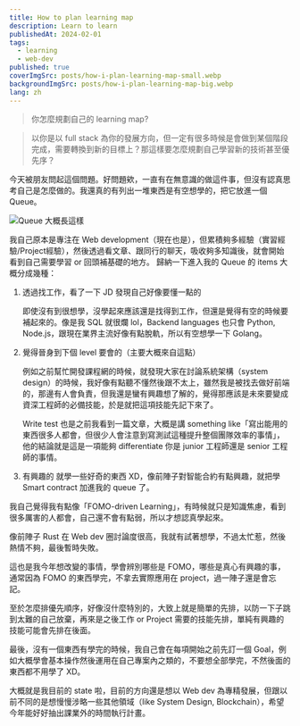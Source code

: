 ```yaml
---
title: How to plan learning map
description: Learn to learn
publishedAt: 2024-02-01
tags:
  - learning
  - web-dev
published: true
coverImgSrc: posts/how-i-plan-learning-map-small.webp
backgroundImgSrc: posts/how-i-plan-learning-map-big.webp
lang: zh
---
```

> 你怎麼規劃自己的 learning map?

> 以你是以 full stack 為你的發展方向，但一定有很多時候是會做到某個階段完成，需要轉換到新的目標上？那這樣要怎麼規劃自己學習新的技術甚至優先序？ 

今天被朋友問起這個問題。好問題欸，一直有在無意識的做這件事，但沒有認真思考自己是怎麼做的。我還真的有列出一堆東西是有空想學的，把它放進一個 Queue。

![Queue 大概長這樣](https://i.imgur.com/rYqfOG5.png)

我自己原本是專注在 Web development（現在也是），但累積夠多經驗（實習經驗/Project經驗），然後透過看文章、跟同行的聊天，吸收夠多知識後，就會開始看到自己需要學習 or 回頭補基礎的地方。
歸納一下進入我的 Queue 的 items 大概分成幾種：
1. 透過找工作，看了一下 JD 發現自己好像要懂一點的
    
    即使沒有到很想學，沒學起來應該還是找得到工作，但還是覺得有空的時候要補起來的。像是我 SQL 就很爛 lol，Backend languages 也只會 Python, Node.js，跟現在業界主流好像有點脫軌，所以有空想學一下 Golang。
2. 覺得晉身到下個 level 要會的（主要大概來自這點）
    
    例如之前幫忙開發課程網的時候，就發現大家在討論系統架構（system design）的時候，我好像有點聽不懂然後跟不太上，雖然我是被找去做好前端的，那邊有人會負責，但我還是蠻有興趣想了解的，覺得那應該是未來要變成資深工程師的必備技能，於是就把這項技能先記下來了。
    
    Write test 也是之前我看到一篇文章，大概是講 something like「寫出能用的東西很多人都會，但很少人會注意到寫測試這種提升整個團隊效率的事情」，他的結論就是這是一項能夠 differentiate 你是 junior 工程師還是 senior 工程師的事情。
3. 有興趣的
    就學一些好奇的東西 XD，像前陣子對智能合約有點興趣，就把學 Smart contract 加進我的 queue 了。
    
我自己覺得我有點像「FOMO-driven Learning」，有時候就只是知識焦慮，看到很多厲害的人都會，自己還不會有點弱，所以才想認真學起來。

像前陣子 Rust 在 Web dev 圈討論度很高，我就有試著想學，不過太忙惹，然後熱情不夠，最後暫時失敗。

這也是我今年想改變的事情，學會辨別哪些是 FOMO，哪些是真心有興趣的事，通常因為 FOMO 的東西學完，不拿去實際應用在 project，過一陣子還是會忘記。

至於怎麼排優先順序，好像沒什麼特別的，大致上就是簡單的先排，以防一下子跳到太難的自己放棄，再來是之後工作 or Project 需要的技能先排，單純有興趣的技能可能會先排在後面。

最後，沒有一個東西有學完的時候，我自己會在每項開始之前先訂一個 Goal，例如大概學會基本操作然後運用在自己專案內之類的，不要想全部學完，不然後面的東西都不用學了 XD。

大概就是我目前的 state 啦，目前的方向還是想以 Web dev 為專精發展，但跟以前不同的是想慢慢涉略一些其他領域（like System Design, Blockchain），希望今年能好好抽出課業外的時間執行計畫。